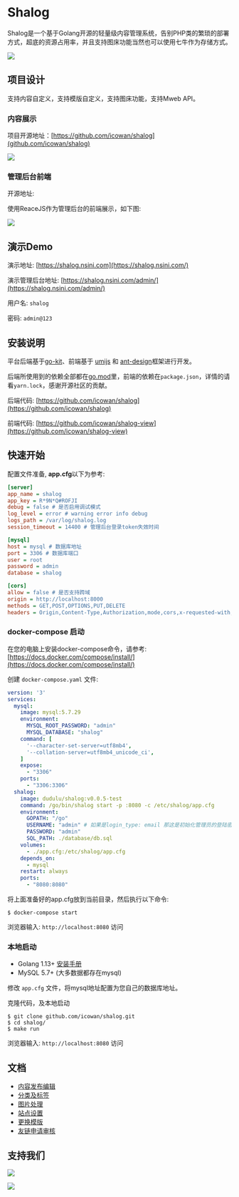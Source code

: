 # Shalog

Shalog是一个基于Golang开源的轻量级内容管理系统，告别PHP类的繁琐的部署方式，超底的资源占用率，并且支持图床功能当然也可以使用七牛作为存储方式。

![](http://source.qiniu.cnd.nsini.com/images/2020/03/67/15/20/20200311-b9132e2b9a0f0de82a2d2018158678e9.jpg?imageView2/2/w/1280/interlace/0/q/70)

## 项目设计

支持内容自定义，支持模版自定义，支持图床功能，支持Mweb API。

### 内容展示

项目开源地址：[https://github.com/icowan/shalog](github.com/icowan/shalog)

![](http://source.qiniu.cnd.nsini.com/images/2020/03/f5/a8/fb/20200311-4d17f4b35d2fb28cf53ca480a88f57d5.jpg?imageView2/2/w/1280/interlace/0/q/70)


### 管理后台前端

开源地址: 

使用ReaceJS作为管理后台的前端展示，如下图:

![](http://source.qiniu.cnd.nsini.com/images/2020/03/d9/00/ad/20200311-ea32f012517ad52fa9aa953500bd9cf0.jpg?imageView2/2/w/1280/interlace/0/q/70)


## 演示Demo

演示地址: [https://shalog.nsini.com](https://shalog.nsini.com/)

演示管理后台地址: [https://shalog.nsini.com/admin/](https://shalog.nsini.com/admin/)

用户名: `shalog`

密码: `admin@123`

## 安装说明

平台后端基于[go-kit](https://github.com/go-kit/kit)、前端基于 [umijs](https://umijs.org/) 和 [ant-design](https://github.com/ant-design/ant-design)框架进行开发。

后端所使用到的依赖全部都在[go.mod](go.mod)里，前端的依赖在`package.json`，详情的请看`yarn.lock`，感谢开源社区的贡献。

后端代码: [https://github.com/icowan/shalog](https://github.com/icowan/shalog)

前端代码: [https://github.com/icowan/shalog-view](https://github.com/icowan/shalog-view)

## 快速开始

配置文件准备, **app.cfg**以下为参考:

```ini
[server]
app_name = shalog
app_key = R*9N*Q#ROFJI
debug = false # 是否启用调试模式
log_level = error # warning error info debug
logs_path = /var/log/shalog.log
session_timeout = 14400 # 管理后台登录token失效时间

[mysql]
host = mysql # 数据库地址
port = 3306 # 数据库端口
user = root
password = admin
database = shalog

[cors]
allow = false # 是否支持跨域
origin = http://localhost:8000
methods = GET,POST,OPTIONS,PUT,DELETE
headers = Origin,Content-Type,Authorization,mode,cors,x-requested-with,Access-Control-Allow-Origin,Access-Control-Allow-Credentials
```

### docker-compose 启动

在您的电脑上安装docker-compose命令，请参考: [https://docs.docker.com/compose/install/](https://docs.docker.com/compose/install/)

创建 `docker-compose.yaml` 文件:

```yaml
version: '3'
services:
  mysql:
    image: mysql:5.7.29
    environment:
      MYSQL_ROOT_PASSWORD: "admin"
      MYSQL_DATABASE: "shalog"
    command: [
      '--character-set-server=utf8mb4',
      '--collation-server=utf8mb4_unicode_ci',
    ]
    expose:
      - "3306"
    ports:
      - "3306:3306"
  shalog:
    image: dudulu/shalog:v0.0.5-test
    command: /go/bin/shalog start -p :8080 -c /etc/shalog/app.cfg
    environment:
      GOPATH: "/go"
      USERNAME: "admin" # 如果是login_type: email 那这是初始化管理员的登陆密码
      PASSWORD: "admin"
      SQL_PATH: ./database/db.sql
    volumes:
      - ./app.cfg:/etc/shalog/app.cfg
    depends_on:
      - mysql
    restart: always
    ports:
      - "8080:8080"
```

将上面准备好的app.cfg放到当前目录，然后执行以下命令:

```
$ docker-compose start
```

浏览器输入: `http://localhost:8080` 访问

### 本地启动

- Golang 1.13+ [安装手册](https://golang.org/dl/)
- MySQL 5.7+ (大多数据都存在mysql)


修改 `app.cfg` 文件，将mysql地址配置为您自己的数据库地址。

克隆代码，及本地启动

```
$ git clone github.com/icowan/shalog.git
$ cd shalog/
$ make run
```

浏览器输入: `http://localhost:8080` 访问

## 文档

- [内容发布编辑]()
- [分类及标签]()
- [图片处理]()
- [站点设置]()
- [更换模版]()
- [友链申请审核]()

## 支持我们

![](http://source.qiniu.cnd.nsini.com//static/pay/wechat-pay.JPG?imageView2/2/w/360/interlace/0/q/70)

![](http://source.qiniu.cnd.nsini.com//static/pay/alipay.JPG?imageView2/2/w/360/interlace/0/q/70)